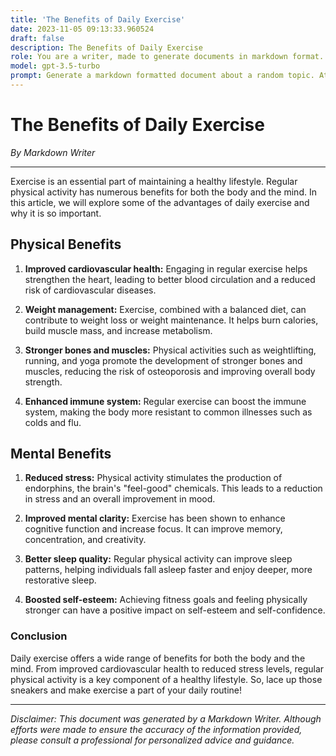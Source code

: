 ```yaml
---
title: 'The Benefits of Daily Exercise'
date: 2023-11-05 09:13:33.960524
draft: false
description: The Benefits of Daily Exercise
role: You are a writer, made to generate documents in markdown format. It is very important that all of the documents you generate are in valid markdown format.
model: gpt-3.5-turbo
prompt: Generate a markdown formatted document about a random topic. At the bottom, include a disclaimer explaining that the document was generated by you. The first line of the document should be the title. Make sure that the entire document is in proper markdown format, using a mix of various tags to make the document visually appealing.
---
```


# The Benefits of Daily Exercise

*By Markdown Writer*

---

Exercise is an essential part of maintaining a healthy lifestyle. Regular physical activity has numerous benefits for both the body and the mind. In this article, we will explore some of the advantages of daily exercise and why it is so important.

## Physical Benefits

1. **Improved cardiovascular health:** Engaging in regular exercise helps strengthen the heart, leading to better blood circulation and a reduced risk of cardiovascular diseases.

2. **Weight management:** Exercise, combined with a balanced diet, can contribute to weight loss or weight maintenance. It helps burn calories, build muscle mass, and increase metabolism.

3. **Stronger bones and muscles:** Physical activities such as weightlifting, running, and yoga promote the development of stronger bones and muscles, reducing the risk of osteoporosis and improving overall body strength.

4. **Enhanced immune system:** Regular exercise can boost the immune system, making the body more resistant to common illnesses such as colds and flu.

## Mental Benefits

1. **Reduced stress:** Physical activity stimulates the production of endorphins, the brain's "feel-good" chemicals. This leads to a reduction in stress and an overall improvement in mood.

2. **Improved mental clarity:** Exercise has been shown to enhance cognitive function and increase focus. It can improve memory, concentration, and creativity.

3. **Better sleep quality:** Regular physical activity can improve sleep patterns, helping individuals fall asleep faster and enjoy deeper, more restorative sleep.

4. **Boosted self-esteem:** Achieving fitness goals and feeling physically stronger can have a positive impact on self-esteem and self-confidence.

### Conclusion

Daily exercise offers a wide range of benefits for both the body and the mind. From improved cardiovascular health to reduced stress levels, regular physical activity is a key component of a healthy lifestyle. So, lace up those sneakers and make exercise a part of your daily routine!

---

*Disclaimer: This document was generated by a Markdown Writer. Although efforts were made to ensure the accuracy of the information provided, please consult a professional for personalized advice and guidance.*
